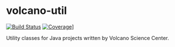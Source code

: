  volcano-util
==========================

[![Build Status](https://travis-ci.org/usgs/volcano-util.png)](https://travis-ci.org/usgs/volcano-util)
[![Coverage](https://s3.amazonaws.com/assets.coveralls.io/badges/coveralls_14.svg)](https://coveralls.io/repos/usgs/volcano-util/badge.svg?branch=master&service=github)]

Utility classes for Java projects written by Volcano Science Center.

